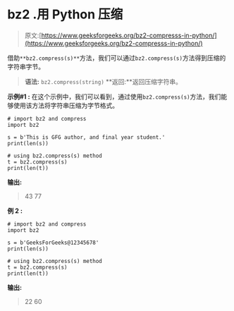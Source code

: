 # bz2 .用 Python 压缩

> 原文:[https://www.geeksforgeeks.org/bz2-compresss-in-python/](https://www.geeksforgeeks.org/bz2-compresss-in-python/)

借助`**bz2.compress(s)**`方法，我们可以通过`bz2.compress(s)`方法得到压缩的字符串字节。

> **语法:** `bz2.compress(string)`
> **返回:**返回压缩字符串。

**示例#1 :**
在这个示例中，我们可以看到，通过使用`bz2.compress(s)`方法，我们能够使用该方法将字符串压缩为字节格式。

```
# import bz2 and compress
import bz2

s = b'This is GFG author, and final year student.'
print(len(s))

# using bz2.compress(s) method
t = bz2.compress(s)
print(len(t))
```

**输出:**

> 43
> 77

**例 2 :**

```
# import bz2 and compress
import bz2

s = b'GeeksForGeeks@12345678'
print(len(s))

# using bz2.compress(s) method
t = bz2.compress(s)
print(len(t))
```

**输出:**

> 22
> 60